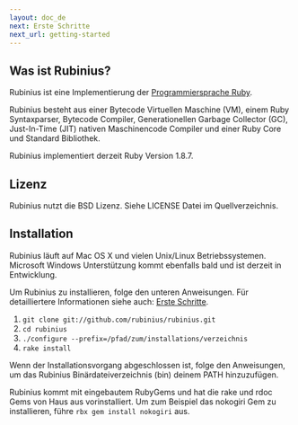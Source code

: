 ```yaml
---
layout: doc_de
next: Erste Schritte
next_url: getting-started
---
```


## Was ist Rubinius?

Rubinius ist eine Implementierung der [Programmiersprache Ruby](http://ruby-lang.org).

Rubinius besteht aus einer Bytecode Virtuellen Maschine (VM), einem Ruby 
Syntaxparser, Bytecode Compiler, Generationellen Garbage Collector (GC), 
Just-In-Time (JIT) nativen Maschinencode Compiler und einer Ruby Core und 
Standard Bibliothek.

Rubinius implementiert derzeit Ruby Version 1.8.7.


## Lizenz

Rubinius nutzt die BSD Lizenz. Siehe LICENSE Datei im Quellverzeichnis.


## Installation

Rubinius läuft auf Mac OS X und vielen Unix/Linux Betriebssystemen. Microsoft 
Windows Unterstützung kommt ebenfalls bald und ist derzeit in Entwicklung.

Um Rubinius zu installieren, folge den unteren Anweisungen. Für detailliertere
Informationen siehe auch: [Erste Schritte](/doc/de/getting-started/).

1. `git clone git://github.com/rubinius/rubinius.git`
1. `cd rubinius`
1. `./configure --prefix=/pfad/zum/installations/verzeichnis`
1. `rake install`

Wenn der Installationsvorgang abgeschlossen ist, folge den Anweisungen, um das
Rubinius Binärdateiverzeichnis (bin) deinem PATH hinzuzufügen.

Rubinius kommt mit eingebautem RubyGems und hat die rake und rdoc Gems von Haus
aus vorinstalliert. Um zum Beispiel das nokogiri Gem zu installieren, führe 
`rbx gem install nokogiri` aus.
